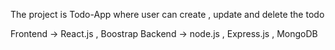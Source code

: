 The project is Todo-App where user can create , update and delete the todo

Frontend -> React.js , Boostrap
Backend -> node.js , Express.js , MongoDB 
